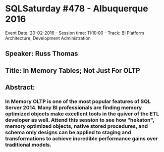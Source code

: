 # SQLSaturday #478 - Albuquerque 2016
Event Date: 20-02-2016 - Session time: 11:10:00 - Track: BI Platform Architecture, Development  Administration
## Speaker: Russ Thomas
## Title: In Memory Tables; Not Just For OLTP
## Abstract:
### In Memory OLTP is one of the most popular features of SQL Server 2014. Many BI professionals are finding memory optimized objects make excellent tools in the quiver of the ETL developer as well.  Attend this session to see how "hekaton", memory optimized objects, native stored procedures, and schema only designs can be applied to staging and transformations to achieve  incredible performance gains over traditional models.
